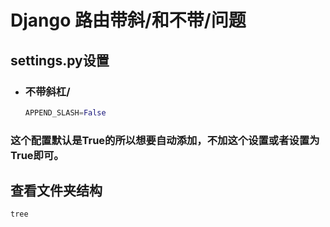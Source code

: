 # Django 路由带斜/和不带/问题

## settings.py设置

- ### 不带斜杠/

  ```python
  APPEND_SLASH=False
  ```

### 这个配置默认是True的所以想要自动添加，不加这个设置或者设置为True即可。

## 查看文件夹结构

```python
tree  
```

